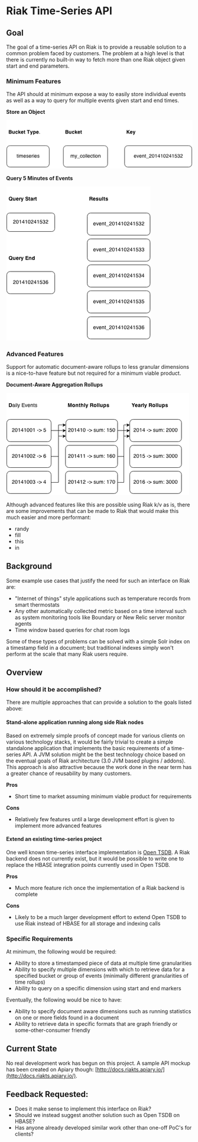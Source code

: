 # Riak Time-Series API


## Goal

The goal of a time-series API on Riak is to provide a reusable solution to a common problem faced by customers.  The problem at a high level is that there is currently no built-in way to fetch more than one Riak object given start and end parameters.

### Minimum Features

The API should at minimum expose a way to easily store individual events as well as a way to query for multiple events given start and end times.

**Store an Object**

![](https://raw.githubusercontent.com/drewkerrigan/riak_ts/master/docs/object.png)

**Query 5 Minutes of Events**

![](https://raw.githubusercontent.com/drewkerrigan/riak_ts/master/docs/query.png)

### Advanced Features

Support for automatic document-aware rollups to less granular dimensions is a nice-to-have feature but not required for a minimum viable product.

**Document-Aware Aggregation Rollups**

![](https://raw.githubusercontent.com/drewkerrigan/riak_ts/master/docs/rollups.png)

Although advanced features like this are possible using Riak k/v as is, there are some improvements that can be made to Riak that would make this much easier and more performant:

* randy
* fill
* this
* in

## Background

Some example use cases that justify the need for such an interface on Riak are:

* "Internet of things" style applications such as temperature records from smart thermostats
* Any other automatically collected metric based on a time interval such as system monitoring tools like Boundary or New Relic server monitor agents
* Time window based queries for chat room logs

Some of these types of problems can be solved with a simple Solr index on a timestamp field in a document; but traditional indexes simply won't perform at the scale that many Riak users require.
 

## Overview

### How should it be accomplished?

There are multiple approaches that can provide a solution to the goals listed above:

#### Stand-alone application running along side Riak nodes

Based on extremely simple proofs of concept made for various clients on various technology stacks, it would be fairly trivial to create a simple standalone application that implements the basic requirements of a time-series API.  A JVM solution might be the best technology choice based on the eventual goals of Riak architecture (3.0 JVM based plugins / addons).  This approach is also attractive because the work done in the near term has a greater chance of reusability by many customers.

**Pros**

* Short time to market assuming minimum viable product for requirements

**Cons**

* Relatively few features until a large development effort is given to implement more advanced features 

#### Extend an existing time-series project

One well known time-series interface implementation is [Open TSDB](http://opentsdb.net/).  A Riak backend does not currently exist, but it would be possible to write one to replace the HBASE integration points currently used in Open TSDB.

**Pros**

* Much more feature rich once the implementation of a Riak backend is complete

**Cons**

* Likely to be a much larger development effort to extend Open TSDB to use Riak instead of HBASE for all storage and indexing calls

### Specific Requirements

At minimum, the following would be required:

* Ability to store a timestamped piece of data at multiple time granularities
* Ability to specify multiple dimensions with which to retrieve data for a specified bucket or group of events (minimally different granularities of time rollups)
* Ability to query on a specific dimension using start and end markers

Eventually, the following would be nice to have:

* Ability to specify document aware dimensions such as running statistics on one or more fields found in a document
* Ability to retrieve data in specific formats that are graph friendly or some-other-consumer friendly


## Current State

No real development work has begun on this project.  A sample API mockup has been created on Apiary though: [http://docs.riakts.apiary.io/](http://docs.riakts.apiary.io/).


## Feedback Requested:

* Does it make sense to implement this interface on Riak?
* Should we instead suggest another solution such as Open TSDB on HBASE?
* Has anyone already developed similar work other than one-off PoC's for clients?